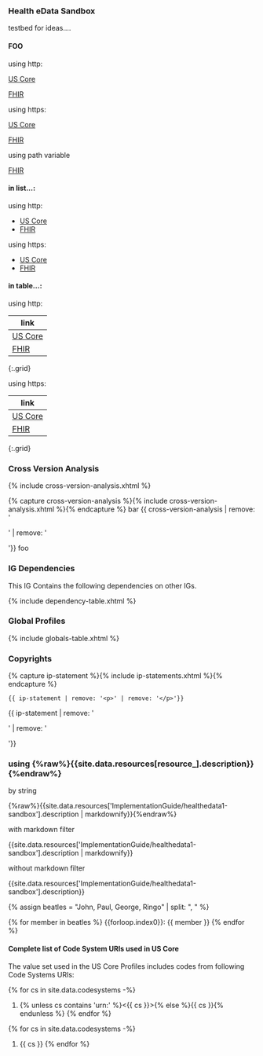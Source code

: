 ### Health eData Sandbox

testbed for ideas....

#### FOO

using http:

[US Core](http://hl7.org/fhir/us/core/STU4/index.html)

[FHIR](http://hl7.org/fhir/)



using https:

[US Core](https://hl7.org/fhir/us/core/STU4/index.html)

[FHIR](https://hl7.org/fhir/)

using path variable

[FHIR]({{site.data.fhir.path}})

#### in list...:

using http:


- [US Core](http://hl7.org/fhir/us/core/STU4/index.html)
- [FHIR](http://hl7.org/fhir/)

using https:

- [US Core](https://hl7.org/fhir/us/core/STU4/index.html)
- [FHIR](https://hl7.org/fhir/)

#### in table...:

using http:

|link|
|---|
|[US Core](http://hl7.org/fhir/us/core/STU4/index.html)|
|[FHIR](http://hl7.org/fhir/)|
{:.grid}

using https:

|link|
|---|
|[US Core](https://hl7.org/fhir/us/core/STU4/index.html)|
|[FHIR](https://hl7.org/fhir/)|
{:.grid}

### Cross Version Analysis

{% include cross-version-analysis.xhtml %}

{% capture cross-version-analysis %}{% include cross-version-analysis.xhtml %}{% endcapture %}
bar {{ cross-version-analysis | remove: '<p>' | remove: '</p>'}} foo

### IG Dependencies

This IG Contains the following dependencies on other IGs.

{% include dependency-table.xhtml %}

### Global Profiles

{% include globals-table.xhtml %}

### Copyrights
{% capture ip-statement %}{% include ip-statements.xhtml %}{% endcapture %}
~~~
{{ ip-statement | remove: '<p>' | remove: '</p>'}}
~~~

{{ ip-statement | remove: '<p>' | remove: '</p>'}}

### using {%raw%}{{site.data.resources[resource_].description}}{%endraw%}



by string

{%raw%}{{site.data.resources['ImplementationGuide/healthedata1-sandbox'].description \| markdownify}}{%endraw%}

with markdown filter

{{site.data.resources['ImplementationGuide/healthedata1-sandbox'].description | markdownify}}

without markdown filter

{{site.data.resources['ImplementationGuide/healthedata1-sandbox'].description}}


{% assign beatles = "John, Paul, George, Ringo" | split: ", " %}

{% for member in beatles %}
  {{forloop.index0}}: {{ member }}
{% endfor %}


<div class="bg-success" markdown="1">

#### Complete list of Code System URIs used in US Core

The value set used in the US Core Profiles includes codes from following Code Systems URIs:

{% for cs in site.data.codesystems -%}
1. {% unless cs contains 'urn:' %}<{{ cs }}>{% else %}{{ cs }}{% endunless %}
{% endfor %}


{% for cs in site.data.codesystems -%}
1. {{ cs }}
{% endfor %}

</div><!-- new-content -->

